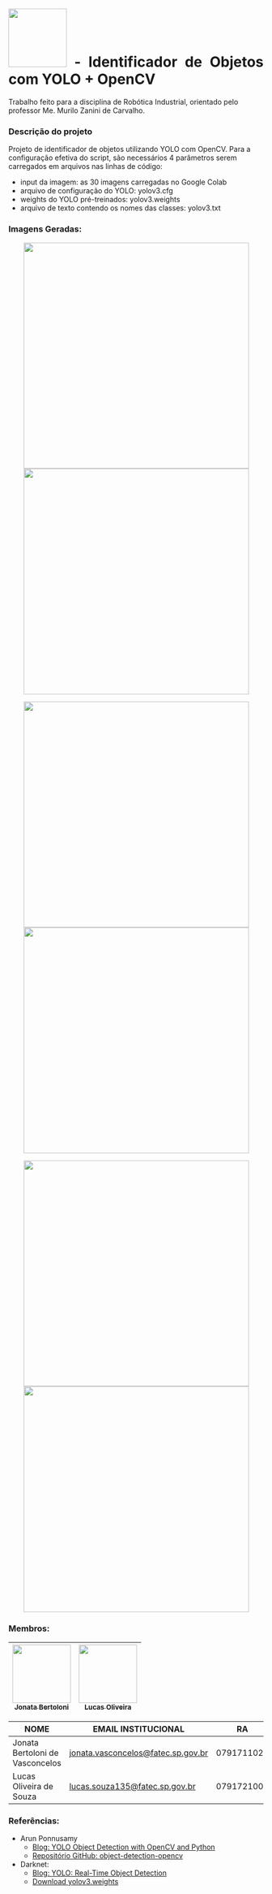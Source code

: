 <h1 align="justify"><img src="https://lh3.googleusercontent.com/proxy/cUvtzgrkT1ONaD6hehBCCw2_FwhpNzL1LBA3GltImycGX3wBD2pLkz36MmM5vcdpBlaJlkikfVIH9uYXMTBkLog9mSLgVBoL9sjEJFghIWyp2RQA" width=115> - Identificador de Objetos com YOLO + OpenCV</h1>
Trabalho feito para a disciplina de Robótica Industrial, orientado pelo professor Me. Murilo Zanini de Carvalho.

### Descrição do projeto
Projeto de identificador de objetos utilizando YOLO com OpenCV. Para a configuração efetiva do script, são necessários 4 parâmetros serem carregados em arquivos nas linhas de código:
  - input da imagem: as 30 imagens carregadas no Google Colab
  - arquivo de configuração do YOLO: yolov3.cfg
  - weights do YOLO pré-treinados: yolov3.weights
  - arquivo de texto contendo os nomes das classes: yolov3.txt

### Imagens Geradas:
<p align="center">
  <img src="https://github.com/LucasKoodah/FATEC/blob/master/MicrosoftTeams-image%20(1).png"width=445/>
  <img src="https://github.com/LucasKoodah/FATEC/blob/master/MicrosoftTeams-image%20(2).png"width=445/>
</p>
<p align="center">
  <img src="https://github.com/LucasKoodah/FATEC/blob/master/MicrosoftTeams-image%20(3).png"width=445/>
  <img src="https://github.com/LucasKoodah/FATEC/blob/master/MicrosoftTeams-image%20(4).png"width=445/>
</p>
<p align="center">
  <img src="https://github.com/LucasKoodah/FATEC/blob/master/MicrosoftTeams-image%20(5).png"width=445/>
  <img src="https://github.com/LucasKoodah/FATEC/blob/master/MicrosoftTeams-image%20(7).png"width=445/>
</p>

### Membros: 
| [<img src="https://avatars1.githubusercontent.com/u/49698564?s=400&u=adaddbc43f2fccefb5c397cc4d9f54296858bbfd&v=4" width=115><br><sub>Jonata Bertoloni</sub>](https://github.com/JonataBertoloni) | [<img src="https://avatars0.githubusercontent.com/u/60016014?s=460&u=a58c3a56be4f76156c1bb45161ed9a1480444041&v=4" width=115><br><sub>Lucas Oliveira</sub>](https://github.com/LucasKoodah) |
| :---: | :---:

|NOME|EMAIL INSTITUCIONAL|RA|
| -------- | -------- | -------- |
|Jonata Bertoloni de Vasconcelos|jonata.vasconcelos@fatec.sp.gov.br|0791711024|
|Lucas Oliveira de Souza|lucas.souza135@fatec.sp.gov.br|0791721002

### Referências:
- Arun Ponnusamy 
  - [Blog: YOLO Object Detection with OpenCV and Python](https://www.arunponnusamy.com/yolo-object-detection-opencv-python.html)
  - [Repositório GitHub: object-detection-opencv](https://github.com/arunponnusamy/object-detection-opencv)
- Darknet:
  - [Blog: YOLO: Real-Time Object Detection](https://pjreddie.com/darknet/yolo/)
  - [Download yolov3.weights](https://pjreddie.com/media/files/yolov3.weights)
